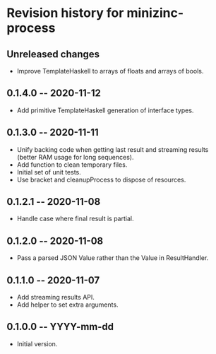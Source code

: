 # Revision history for minizinc-process

## Unreleased changes

* Improve TemplateHaskell to arrays of floats and arrays of bools.

## 0.1.4.0 -- 2020-11-12

* Add primitive TemplateHaskell generation of interface types.

## 0.1.3.0 -- 2020-11-11

* Unify backing code when getting last result and streaming results (better RAM usage for long sequences).
* Add function to clean temporary files.
* Initial set of unit tests.
* Use bracket and cleanupProcess to dispose of resources.

## 0.1.2.1 -- 2020-11-08

* Handle case where final result is partial.

## 0.1.2.0 -- 2020-11-08

* Pass a parsed JSON Value rather than the Value in ResultHandler.

## 0.1.1.0 -- 2020-11-07

* Add streaming results API.
* Add helper to set extra arguments.

## 0.1.0.0 -- YYYY-mm-dd

* Initial version.
